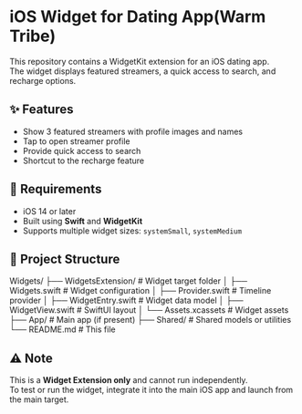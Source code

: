 # iOS Widget for Dating App(Warm Tribe)

This repository contains a WidgetKit extension for an iOS dating app.  
The widget displays featured streamers, a quick access to search, and recharge options.

## ✨ Features

- Show 3 featured streamers with profile images and names  
- Tap to open streamer profile  
- Provide quick access to search  
- Shortcut to the recharge feature  

## 📱 Requirements

- iOS 14 or later  
- Built using **Swift** and **WidgetKit**  
- Supports multiple widget sizes: `systemSmall`, `systemMedium`

## 📂 Project Structure

Widgets/
├── WidgetsExtension/         # Widget target folder
│   ├── Widgets.swift         # Widget configuration
│   ├── Provider.swift        # Timeline provider
│   ├── WidgetEntry.swift     # Widget data model
│   ├── WidgetView.swift      # SwiftUI layout
│   └── Assets.xcassets       # Widget assets
├── App/                      # Main app (if present)
├── Shared/                   # Shared models or utilities
└── README.md                 # This file


## ⚠️ Note

This is a **Widget Extension only** and cannot run independently.  
To test or run the widget, integrate it into the main iOS app and launch from the main target.

